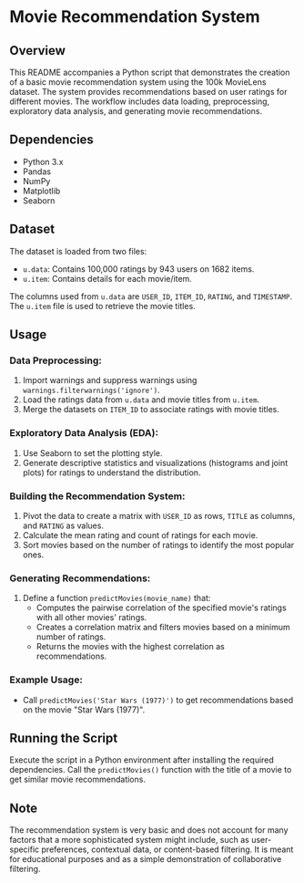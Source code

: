 # Movie Recommendation System


## Overview
This README accompanies a Python script that demonstrates the creation of a basic movie recommendation system using the 100k MovieLens dataset. The system provides recommendations based on user ratings for different movies. The workflow includes data loading, preprocessing, exploratory data analysis, and generating movie recommendations.

## Dependencies
- Python 3.x
- Pandas
- NumPy
- Matplotlib
- Seaborn

## Dataset
The dataset is loaded from two files:
- `u.data`: Contains 100,000 ratings by 943 users on 1682 items.
- `u.item`: Contains details for each movie/item.

The columns used from `u.data` are `USER_ID`, `ITEM_ID`, `RATING`, and `TIMESTAMP`. The `u.item` file is used to retrieve the movie titles.

## Usage

### Data Preprocessing:
1. Import warnings and suppress warnings using `warnings.filterwarnings('ignore')`.
2. Load the ratings data from `u.data` and movie titles from `u.item`.
3. Merge the datasets on `ITEM_ID` to associate ratings with movie titles.

### Exploratory Data Analysis (EDA):
1. Use Seaborn to set the plotting style.
2. Generate descriptive statistics and visualizations (histograms and joint plots) for ratings to understand the distribution.

### Building the Recommendation System:
1. Pivot the data to create a matrix with `USER_ID` as rows, `TITLE` as columns, and `RATING` as values.
2. Calculate the mean rating and count of ratings for each movie.
3. Sort movies based on the number of ratings to identify the most popular ones.

### Generating Recommendations:
1. Define a function `predictMovies(movie_name)` that:
   - Computes the pairwise correlation of the specified movie's ratings with all other movies' ratings.
   - Creates a correlation matrix and filters movies based on a minimum number of ratings.
   - Returns the movies with the highest correlation as recommendations.

### Example Usage:
- Call `predictMovies('Star Wars (1977)')` to get recommendations based on the movie "Star Wars (1977)".

## Running the Script
Execute the script in a Python environment after installing the required dependencies. Call the `predictMovies()` function with the title of a movie to get similar movie recommendations.

## Note
The recommendation system is very basic and does not account for many factors that a more sophisticated system might include, such as user-specific preferences, contextual data, or content-based filtering. It is meant for educational purposes and as a simple demonstration of collaborative filtering.
